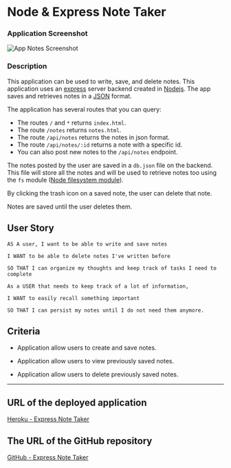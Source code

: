 # Node & Express Note Taker

### Application Screenshot

![App Notes Screenshot]("./public/assets/img/screenshot-express-note-taker.png")

### Description

This application can be used to write, save, and delete notes. This application uses an [express](https://expressjs.com/) server backend created in [Nodejs](https://nodejs.org/en/). The app saves and retrieves notes in a [JSON](http://json.org/json-en.html) format.

The application has several routes that you can query:

* The routes `/` and `*` returns `index.html`.
* The route `/notes` returns `notes.html`.
* The route `/api/notes` returns the notes in json format.
* The route `/api/notes/:id` returns a note with a specific id.
* You can also post new notes to the `/api/notes` endpoint.

The notes posted by the user are saved in a `db.json` file on the backend. This file will store all the notes and will be used to retrieve notes too using the `fs` module ([Node filesystem module](https://nodejs.org/api/fs.html#fs_file_system)).

By clicking the trash icon on a saved note, the user can delete that note.

Notes are saved until the user deletes them.

## User Story

```
AS A user, I want to be able to write and save notes

I WANT to be able to delete notes I've written before

SO THAT I can organize my thoughts and keep track of tasks I need to complete

As a USER that needs to keep track of a lot of information,

I WANT to easily recall something important 

SO THAT I can persist my notes until I do not need them anymore.
```

## Criteria

* Application allow users to create and save notes.

* Application allow users to view previously saved notes.

* Application allow users to delete previously saved notes.

- - -


## URL of the deployed application

[Heroku - Express Note Taker](https://express-note-taker-tomaspz.herokuapp.com/)

## The URL of the GitHub repository

[GitHub - Express Note Taker](https://github.com/tomaspz/express-note-taker)